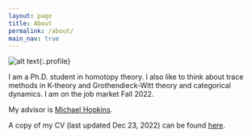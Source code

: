 ```yaml
---
layout: page
title: About
permalink: /about/
main_nav: true
---
```


![alt text]({{site.baseurl}}/assets/profile.jpg "at the Palazzo Massimo alle Terme"){:.profile}

I am a Ph.D. student in homotopy theory. I also like to think about trace methods in K-theory and Grothendieck-Witt theory and categorical dynamics. I am on the job market Fall 2022. 

My advisor is <a href="https://people.math.harvard.edu/~mjh/">Michael Hopkins</a>.

A copy of my CV (last updated Dec 23, 2022) can be found [here]({{site.baseurl}}/assets/LYang%20curriculum%20vitae.pdf).

